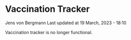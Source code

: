 Vaccination Tracker
================
Jens von Bergmann
Last updated at 19 March, 2023 - 18:10

Vaccination tracker is no longer functional.
